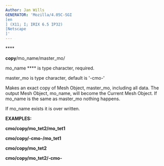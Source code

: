 ```yaml
---
Author: Jan Wills
GENERATOR: 'Mozilla/4.05C-SGI 
[en
] (X11; I; IRIX 6.5 IP32) 
[Netscape
]'
---
```


**** 

 **copy**/mo\_name/master\_mo/

  mo\_name **** is type character, required.

  master\_mo is type character, default is '-cmo-'

  Makes an exact copy of Mesh Object, master\_mo, including all data.
  The output Mesh Object, mo\_name, will become the Current Mesh
  Object. If mo\_name is the same as master\_mo nothing happens.

  If mo\_name exists it is over written.

 **EXAMPLES:**

  **cmo/copy/mo\_tet2/mo\_tet1**

  **cmo/copy/-cmo-/mo\_tet1**

  **cmo/copy/mo\_tet2**

  **cmo/copy/mo\_tet2/-cmo-**
